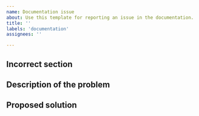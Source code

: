 ```yaml
---
name: Documentation issue
about: Use this template for reporting an issue in the documentation.
title: ''
labels: 'documentation'
assignees: ''

---
```


## Incorrect section
<!-- Which section of the documentation is wrong? Please include a link to it, if that is possible. -->

## Description of the problem
<!-- Which statements of the documentation are inaccurate? -->

## Proposed solution
<!-- What do you think the correction should be? -->

